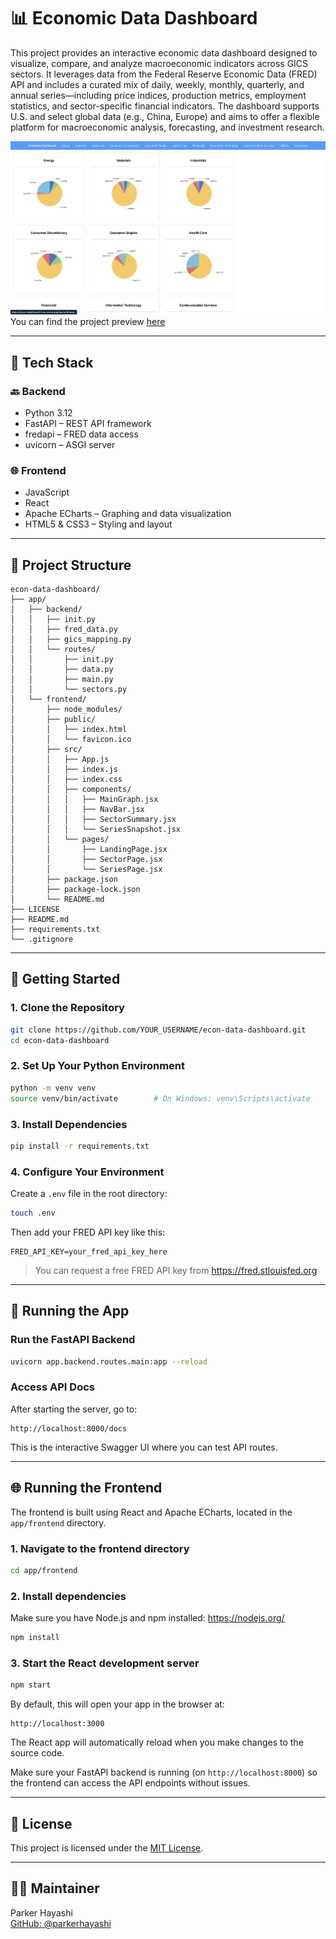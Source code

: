 # 📊 Economic Data Dashboard

This project provides an interactive economic data dashboard designed to visualize, compare, and analyze macroeconomic indicators across GICS sectors. It leverages data from the Federal Reserve Economic Data (FRED) API and includes a curated mix of daily, weekly, monthly, quarterly, and annual series—including price indices, production metrics, employment statistics, and sector-specific financial indicators. The dashboard supports U.S. and select global data (e.g., China, Europe) and aims to offer a flexible platform for macroeconomic analysis, forecasting, and investment research.

![Alt text](images/dashboard_preview.png)
You can find the project preview [here](https://econ-dashboard-live.vercel.app)

---

## 🧰 Tech Stack

### 🔙 Backend
- Python 3.12
- FastAPI – REST API framework
- fredapi – FRED data access
- uvicorn – ASGI server

### 🌐 Frontend
- JavaScript
- React
- Apache ECharts – Graphing and data visualization
- HTML5 & CSS3 – Styling and layout
  
---

## 📁 Project Structure

```
econ-data-dashboard/
├── app/
│   ├── backend/
│   │   ├── init.py
│   │   ├── fred_data.py
│   │   ├── gics_mapping.py
│   │   └── routes/
│   │       ├── init.py
│   │       ├── data.py
│   │       ├── main.py
│   │       └── sectors.py
│   └── frontend/
│       ├── node_modules/
│       ├── public/
│       │   ├── index.html
│       │   └── favicon.ico
│       ├── src/
│       │   ├── App.js
│       │   ├── index.js
│       │   ├── index.css
│       │   ├── components/
│       │   │   ├── MainGraph.jsx
│       │   │   ├── NavBar.jsx
│       │   │   ├── SectorSummary.jsx
│       │   │   └── SeriesSnapshot.jsx
│       │   └── pages/
│       │       ├── LandingPage.jsx
│       │       ├── SectorPage.jsx
│       │       └── SeriesPage.jsx
│       ├── package.json
│       ├── package-lock.json
│       └── README.md
├── LICENSE
├── README.md
├── requirements.txt
└── .gitignore
```

---

## 🚀 Getting Started

### 1. Clone the Repository
```bash
git clone https://github.com/YOUR_USERNAME/econ-data-dashboard.git
cd econ-data-dashboard
```

### 2. Set Up Your Python Environment
```bash
python -m venv venv
source venv/bin/activate        # On Windows: venv\Scripts\activate
```

### 3. Install Dependencies
```bash
pip install -r requirements.txt
```

### 4. Configure Your Environment

Create a `.env` file in the root directory:

```bash
touch .env
```

Then add your FRED API key like this:
```env
FRED_API_KEY=your_fred_api_key_here
```

> You can request a free FRED API key from https://fred.stlouisfed.org

---

## 🧪 Running the App

### Run the FastAPI Backend
```bash
uvicorn app.backend.routes.main:app --reload
```

### Access API Docs
After starting the server, go to:
```
http://localhost:8000/docs
```
This is the interactive Swagger UI where you can test API routes.

---

## 🌐 Running the Frontend

The frontend is built using React and Apache ECharts, located in the `app/frontend` directory.

### 1. Navigate to the frontend directory
```bash
cd app/frontend
```

### 2. Install dependencies
Make sure you have Node.js and npm installed: https://nodejs.org/
```bash
npm install
```

### 3. Start the React development server
```bash
npm start
```

By default, this will open your app in the browser at:
```
http://localhost:3000
```

The React app will automatically reload when you make changes to the source code.

Make sure your FastAPI backend is running (on `http://localhost:8000`) so the frontend can access the API endpoints without issues.

---

## 🧾 License

This project is licensed under the [MIT License](LICENSE).

---

## 🙋‍♂️ Maintainer

Parker Hayashi  
[GitHub: @parkerhayashi](https://github.com/parkerhayashi)
